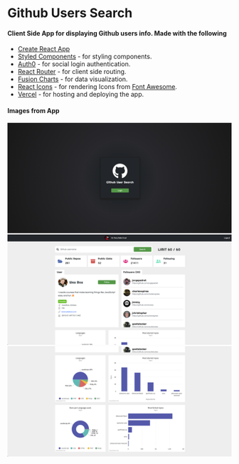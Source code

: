 # Github Users Search

#### Client Side App for displaying Github users info. Made with the following
- [Create React App](https://reactjs.org/)
- [Styled Components](https://styled-components.com) - for styling components.
- [Auth0](https://auth0.com/) - for social login authentication.
- [React Router](https://reactrouter.com/) - for client side routing.
- [Fusion Charts](https://www.fusioncharts.com/) - for data visualization.
- [React Icons](https://react-icons.github.io/react-icons/) - for rendering Icons from [Font Awesome](https://fontawesome.com/).
- [Vercel](https://vercel.com/) - for hosting and deploying the app.

#### Images from App
![Login Screen](https://github.com/AnthonyDelaCruz/GithubSearch/blob/master/src/static/img1.png?raw=true)
![Home Screen](https://github.com/AnthonyDelaCruz/GithubSearch/blob/master/src/static/img2.png?raw=true)
![Home Screen](https://github.com/AnthonyDelaCruz/GithubSearch/blob/master/src/static/img3.png?raw=true)
